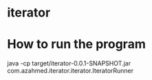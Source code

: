 # iterator
# How to run the program
java -cp target/iterator-0.0.1-SNAPSHOT.jar com.azahmed.iterator.iterator.IteratorRunner
